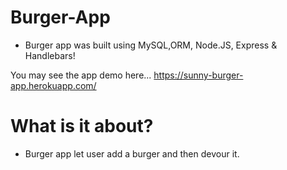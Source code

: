 # Burger-App 
 - Burger app was built using MySQL,ORM, Node.JS, Express & Handlebars! 

You may see the app demo here...
https://sunny-burger-app.herokuapp.com/

# What is it about?
 -  Burger app let user add a burger and then devour it. 

